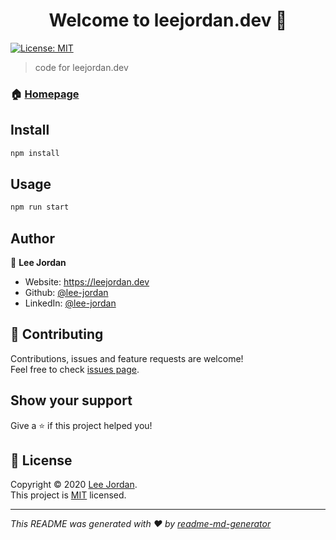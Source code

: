 <h1 align="center">Welcome to leejordan.dev 👋</h1>
<p>
  <a href="https://github.com/lee-jordan/leejordan.dev/blob/master/LICENSE" target="_blank">
    <img alt="License: MIT" src="https://img.shields.io/badge/License-MIT-yellow.svg" />
  </a>
</p>

> code for leejordan.dev

### 🏠 [Homepage](https://leejordan.dev)

## Install

```sh
npm install
```

## Usage

```sh
npm run start
```

## Author

👤 **Lee Jordan**

- Website: https://leejordan.dev
- Github: [@lee-jordan](https://github.com/lee-jordan)
- LinkedIn: [@lee-jordan](https://linkedin.com/in/lee-jordan)

## 🤝 Contributing

Contributions, issues and feature requests are welcome!<br />Feel free to check [issues page](https://github.com/lee-jordan/leejordan.dev/issues).

## Show your support

Give a ⭐️ if this project helped you!

## 📝 License

Copyright © 2020 [Lee Jordan](https://github.com/lee-jordan).<br />
This project is [MIT](https://github.com/lee-jordan/leejordan.dev/blob/master/LICENSE) licensed.

---

_This README was generated with ❤️ by [readme-md-generator](https://github.com/kefranabg/readme-md-generator)_
